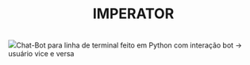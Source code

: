 <h1 text align='center'>IMPERATOR</h1></Br>
<img src='https://www.digiseller.ru/preview/512457/p1_2592147_98896790.gif'
<p>Chat-Bot para linha de terminal feito em Python com interação bot -> usuário vice e versa</p>
